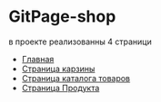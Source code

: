 # GitPage-shop
в проекте реализованны 4 страници
- [Главная](https://artproes.github.io/GitPage-shop/index.html)
- [Страница карзины](https://artproes.github.io/GitPage-shop/card.html)
- [Страница каталога товаров](https://artproes.github.io/GitPage-shop/catalog.html)
- [Страница Продукта](https://artproes.github.io/GitPage-shop/product.html)
